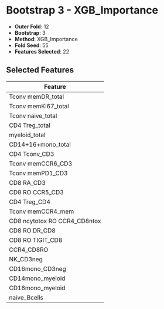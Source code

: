 # Bootstrap 3 - XGB_Importance

- **Outer Fold**: 12
- **Bootstrap**: 3
- **Method**: XGB_Importance
- **Fold Seed**: 55
- **Features Selected**: 22

## Selected Features

| Feature |
|---------|
| Tconv memDR_total |
| Tconv memKi67_total |
| Tconv naive_total |
| CD4 Treg_total |
| myeloid_total |
| CD14+16+mono_total |
| CD4 Tconv_CD3 |
| Tconv memCCR6_CD3 |
| Tconv memPD1_CD3 |
| CD8 RA_CD3 |
| CD8 RO CCR5_CD3 |
| CD4 Treg_CD4 |
| Tconv memCCR4_mem |
| CD8 ncytotox RO CCR4_CD8ntox |
| CD8 RO DR_CD8 |
| CD8 RO TIGIT_CD8 |
| CCR4_CD8RO |
| NK_CD3neg |
| CD16mono_CD3neg |
| CD14mono_myeloid |
| CD16mono_myeloid |
| naive_Bcells |
